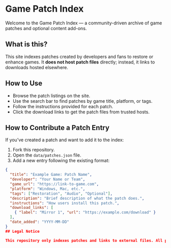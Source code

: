 # Game Patch Index

Welcome to the Game Patch Index — a community-driven archive of game patches and optional content add-ons.

## What is this?

This site indexes patches created by developers and fans to restore or enhance games. It **does not host patch files** directly; instead, it links to downloads hosted elsewhere.

## How to Use

- Browse the patch listings on the site.
- Use the search bar to find patches by game title, platform, or tags.
- Follow the instructions provided for each patch.
- Click the download links to get the patch files from trusted hosts.

## How to Contribute a Patch Entry

If you’ve created a patch and want to add it to the index:

1. Fork this repository.
2. Open the `data/patches.json` file.
3. Add a new entry following the existing format:

```json
{
  "title": "Example Game: Patch Name",
  "developer": "Your Name or Team",
  "game_url": "https://link-to-game.com",
  "platform": "Windows, Mac, etc.",
  "tags": ["Restoration", "Audio", "Optional"],
  "description": "Brief description of what the patch does.",
  "instructions": "How users install this patch.",
  "download_links": [
    { "label": "Mirror 1", "url": "https://example.com/download" }
  ],
  "date_added": "YYYY-MM-DD"
}
## Legal Notice

This repository only indexes patches and links to external files. All patch files are hosted by their creators or trusted third parties. Use patches responsibly and ensure you have the legal right to apply them.

